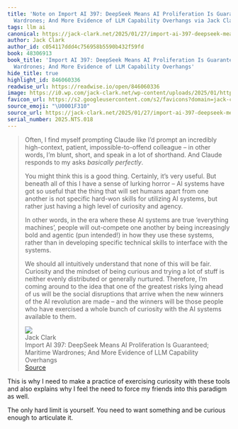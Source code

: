 ```yaml
---
title: 'Note on Import AI 397: DeepSeek Means AI Proliferation Is Guaranteed; Maritime
  Wardrones; And More Evidence of LLM Capability Overhangs via Jack Clark'
tags: llm ai
canonical: https://jack-clark.net/2025/01/27/import-ai-397-deepseek-means-ai-proliferation-is-guaranteed-maritime-wardrones-and-more-evidence-of-llm-capability-overhangs/
author: Jack Clark
author_id: c054117ddd4c756958b5590b432f59fd
book: 48306913
book_title: 'Import AI 397: DeepSeek Means AI Proliferation Is Guaranteed; Maritime
  Wardrones; And More Evidence of LLM Capability Overhangs'
hide_title: true
highlight_id: 846060336
readwise_url: https://readwise.io/open/846060336
image: https://i0.wp.com/jack-clark.net/wp-content/uploads/2025/01/https3A2F2Fsubstack-post-media.s3.amazonaws.com2Fpublic2Fimages2Fd6d17996-2bef-40a4-abe3-be72a0e8a227_258x258-JIFtC0.jpeg?resize=150%2C150&amp;ssl=1
favicon_url: https://s2.googleusercontent.com/s2/favicons?domain=jack-clark.net
source_emoji: "\U0001F310"
source_url: https://jack-clark.net/2025/01/27/import-ai-397-deepseek-means-ai-proliferation-is-guaranteed-maritime-wardrones-and-more-evidence-of-llm-capability-overhangs/#:~:text=Often%2C%20I%20find,available%20to%20them.
serial_number: 2025.NTS.018
---
```

> Often, I find myself prompting Claude like I’d prompt an incredibly high-context, patient, impossible-to-offend colleague – in other words, I’m blunt, short, and speak in a lot of shorthand. And Claude responds to my asks *basically perfectly*.
> 
> You might think this is a good thing. Certainly, it’s very useful. But beneath all of this I have a sense of lurking horror – AI systems have got so useful that the thing that will set humans apart from one another is not specific hard-won skills for utilizing AI systems, but rather just having a high level of curiosity and agency.
> 
> In other words, in the era where these AI systems are true ‘everything machines’, people will out-compete one another by being increasingly bold and agentic (pun intended!) in how they use these systems, rather than in developing specific technical skills to interface with the systems.
> 
> We should all intuitively understand that none of this will be fair. Curiosity and the mindset of being curious and trying a lot of stuff is neither evenly distributed or generally nurtured. Therefore, I’m coming around to the idea that one of the greatest risks lying ahead of us will be the social disruptions that arrive when the new winners of the AI revolution are made – and the winners will be those people who have exercised a whole bunch of curiosity with the AI systems available to them.
> <div class="quoteback-footer"><div class="quoteback-avatar"><img class="mini-favicon" src="https://s2.googleusercontent.com/s2/favicons?domain=jack-clark.net"></div><div class="quoteback-metadata"><div class="metadata-inner"><span style="display:none">FROM:</span><div aria-label="Jack Clark" class="quoteback-author"> Jack Clark</div><div aria-label="Import AI 397: DeepSeek Means AI Proliferation Is Guaranteed; Maritime Wardrones; And More Evidence of LLM Capability Overhangs" class="quoteback-title"> Import AI 397: DeepSeek Means AI Proliferation Is Guaranteed; Maritime Wardrones; And More Evidence of LLM Capability Overhangs</div></div></div><div class="quoteback-backlink"><a target="_blank" aria-label="go to the full text of this quotation" rel="noopener" href="https://jack-clark.net/2025/01/27/import-ai-397-deepseek-means-ai-proliferation-is-guaranteed-maritime-wardrones-and-more-evidence-of-llm-capability-overhangs/#:~:text=Often%2C%20I%20find,available%20to%20them." class="quoteback-arrow"> Source</a></div></div>

This is why I need to make a practice of exercising curiosity with these tools and also explains why I feel the need to force my friends into this paradigm as well.

The only hard limit is yourself. You need to want something and be curious enough to articulate it.